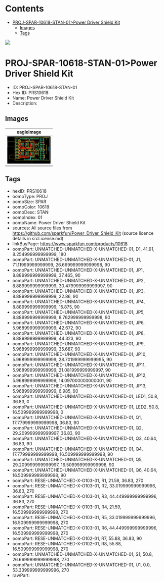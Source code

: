 



Contents
========

* [PROJ-SPAR-10618-STAN-01>Power Driver Shield Kit](#proj-spar-10618-stan-01power-driver-shield-kit)
	* [Images](#images)
	* [Tags](#tags)
  
![][im]
# PROJ-SPAR-10618-STAN-01>Power Driver Shield Kit

- ID: PROJ-SPAR-10618-STAN-01
- Hex ID: PRS10618
- Name: Power Driver Shield Kit
- Description: 

## Images
  
  

|eagleImage|
| :---: |
|[![eagleImage](eagleImage_140.png)](eagleImage_600.png)|

## Tags

- hexID: PRS10618
- oompType: PROJ
- oompSize: SPAR
- oompColor: 10618
- oompDesc: STAN
- oompIndex: 01
- oompName: Power Driver Shield Kit
- sources: All source files from https://github.com/sparkfun/Power_Driver_Shield_Kit (source licence details in srcLicense.md)
- linkBuyPage: https://www.sparkfun.com/products/10618
- oompPart: UNMATCHED-UNMATCHED-X-UNMATCHED-01, D1, 41.91, 8.254999999999999, 180
- oompPart: UNMATCHED-UNMATCHED-X-UNMATCHED-01, J1, 71.11999999999999, 26.669999999999998, 90
- oompPart: UNMATCHED-UNMATCHED-X-UNMATCHED-01, JP1, 8.889999999999999, 37.465, 90
- oompPart: UNMATCHED-UNMATCHED-X-UNMATCHED-01, JP2, 8.889999999999999, 30.479999999999997, 90
- oompPart: UNMATCHED-UNMATCHED-X-UNMATCHED-01, JP3, 8.889999999999999, 22.86, 90
- oompPart: UNMATCHED-UNMATCHED-X-UNMATCHED-01, JP4, 8.889999999999999, 15.875, 90
- oompPart: UNMATCHED-UNMATCHED-X-UNMATCHED-01, JP5, 8.889999999999999, 8.762999999999998, 90
- oompPart: UNMATCHED-UNMATCHED-X-UNMATCHED-01, JP6, 5.968999999999999, 42.672, 90
- oompPart: UNMATCHED-UNMATCHED-X-UNMATCHED-01, JP8, 8.889999999999999, 44.323, 90
- oompPart: UNMATCHED-UNMATCHED-X-UNMATCHED-01, JP9, 5.968999999999999, 35.687, 90
- oompPart: UNMATCHED-UNMATCHED-X-UNMATCHED-01, JP10, 5.968999999999999, 28.701999999999995, 90
- oompPart: UNMATCHED-UNMATCHED-X-UNMATCHED-01, JP11, 5.968999999999999, 21.081999999999997, 90
- oompPart: UNMATCHED-UNMATCHED-X-UNMATCHED-01, JP12, 5.968999999999999, 14.097000000000001, 90
- oompPart: UNMATCHED-UNMATCHED-X-UNMATCHED-01, JP13, 5.968999999999999, 6.985, 90
- oompPart: UNMATCHED-UNMATCHED-X-UNMATCHED-01, LED1, 50.8, 36.83, 0
- oompPart: UNMATCHED-UNMATCHED-X-UNMATCHED-01, LED2, 50.8, 16.509999999999998, 0
- oompPart: UNMATCHED-UNMATCHED-X-UNMATCHED-01, Q1, 17.779999999999998, 36.83, 90
- oompPart: UNMATCHED-UNMATCHED-X-UNMATCHED-01, Q2, 29.209999999999997, 36.83, 90
- oompPart: UNMATCHED-UNMATCHED-X-UNMATCHED-01, Q3, 40.64, 36.83, 90
- oompPart: UNMATCHED-UNMATCHED-X-UNMATCHED-01, Q4, 17.779999999999998, 16.509999999999998, 90
- oompPart: UNMATCHED-UNMATCHED-X-UNMATCHED-01, Q5, 29.209999999999997, 16.509999999999998, 90
- oompPart: UNMATCHED-UNMATCHED-X-UNMATCHED-01, Q6, 40.64, 16.509999999999998, 90
- oompPart: RESE-UNMATCHED-X-O103-01, R1, 21.59, 36.83, 270
- oompPart: RESE-UNMATCHED-X-O103-01, R2, 33.019999999999996, 36.83, 270
- oompPart: RESE-UNMATCHED-X-O103-01, R3, 44.449999999999996, 36.83, 270
- oompPart: RESE-UNMATCHED-X-O103-01, R4, 21.59, 16.509999999999998, 270
- oompPart: RESE-UNMATCHED-X-O103-01, R5, 33.019999999999996, 16.509999999999998, 270
- oompPart: RESE-UNMATCHED-X-O103-01, R6, 44.449999999999996, 16.509999999999998, 270
- oompPart: RESE-UNMATCHED-X-O102-01, R7, 55.88, 36.83, 90
- oompPart: RESE-UNMATCHED-X-O102-01, R8, 55.88, 16.509999999999998, 270
- oompPart: UNMATCHED-UNMATCHED-X-UNMATCHED-01, S1, 50.8, 26.669999999999998, 270
- oompPart: UNMATCHED-UNMATCHED-X-UNMATCHED-01, U1, 0.0, 53.339999999999996, 270
- rawPart: 



[im]: eagleImage_450.png
